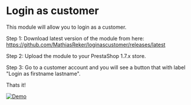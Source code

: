 # Login as customer

This module will allow you to login as a customer.

Step 1: Download latest version of the module from here: https://github.com/MathiasReker/loginascustomer/releases/latest

Step 2: Upload the module to your PrestaShop 1.7.x store.

Step 3: Go to a customer account and you will see a button that with label "Login as firstname lastname".

Thats it!

[![Demo](https://raw.githubusercontent.com/MathiasReker/loginascustomer/master/loginascustomer.png)](https://raw.githubusercontent.com/MathiasReker/loginascustomer/master/loginascustomer.png)
